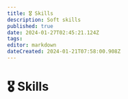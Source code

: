 ```yaml
---
title: 🎖️ Skills
description: Soft skills
published: true
date: 2024-01-27T02:45:21.124Z
tags: 
editor: markdown
dateCreated: 2024-01-21T07:58:00.908Z
---
```


# 🎖️ Skills

